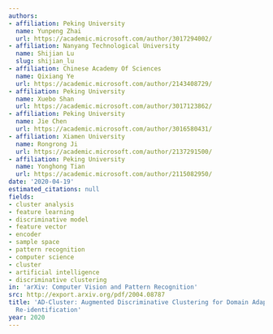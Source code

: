 ```yaml
---
authors:
- affiliation: Peking University
  name: Yunpeng Zhai
  url: https://academic.microsoft.com/author/3017294002/
- affiliation: Nanyang Technological University
  name: Shijian Lu
  slug: shijian_lu
- affiliation: Chinese Academy Of Sciences
  name: Qixiang Ye
  url: https://academic.microsoft.com/author/2143408729/
- affiliation: Peking University
  name: Xuebo Shan
  url: https://academic.microsoft.com/author/3017123862/
- affiliation: Peking University
  name: Jie Chen
  url: https://academic.microsoft.com/author/3016580431/
- affiliation: Xiamen University
  name: Rongrong Ji
  url: https://academic.microsoft.com/author/2137291500/
- affiliation: Peking University
  name: Yonghong Tian
  url: https://academic.microsoft.com/author/2115082950/
date: '2020-04-19'
estimated_citations: null
fields:
- cluster analysis
- feature learning
- discriminative model
- feature vector
- encoder
- sample space
- pattern recognition
- computer science
- cluster
- artificial intelligence
- discriminative clustering
in: 'arXiv: Computer Vision and Pattern Recognition'
src: http://export.arxiv.org/pdf/2004.08787
title: 'AD-Cluster: Augmented Discriminative Clustering for Domain Adaptive Person
  Re-identification'
year: 2020
---
```

